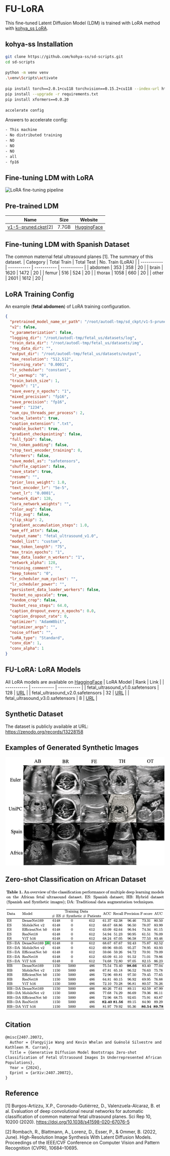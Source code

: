 # FU-LoRA
This fine-tuned Latent Diffusion Model (LDM) is trained with LoRA method with [kohya_ss LoRA](https://github.com/kohya-ss/sd-scripts).

## kohya-ss Installation
```bash
git clone https://github.com/kohya-ss/sd-scripts.git
cd sd-scripts

python -m venv venv
.\venv\Scripts\activate

pip install torch==2.0.1+cu118 torchvision==0.15.2+cu118 --index-url https://download.pytorch.org/whl/cu118
pip install --upgrade -r requirements.txt
pip install xformers==0.0.20

accelerate config
```
Answers to accelerate config:
```bash
- This machine
- No distributed training
- NO
- NO
- NO
- all
- fp16
```

## Fine-tuning LDM with LoRA
![LoRA fine-tuning pipeline](/assests/fu_lora_approach.png)

## Pre-trained LDM
| Name | Size | Website |
| ----------- | ----------- | ----------- |
| [v1-5-pruned.ckpt](https://huggingface.co/runwayml/stable-diffusion-v1-5/resolve/main/v1-5-pruned.ckpt)[2] | 7.7GB  | [HuggingFace](https://huggingface.co/runwayml/stable-diffusion-v1-5) |

## Fine-tuning LDM with Spanish Dataset
The common maternal fetal ultrasound planes [1]. The summary of this dataset.
| Category | Total Train | Total Test | No. Train (LoRA) |
| ----------- | ----------- | ----------- | ----------- |
| abdomen | 353  | 358  | 20 |
| brain   | 1620 | 1472 | 20 |
| femur   | 516  | 524  | 20 |
| thorax  | 1058 | 660  | 20 |
| other   | 2601 | 1612 | 20 |

## LoRA Training Config
An example (**fetal abdomen**) of LoRA training configuration. 
```json
{
  "pretrained_model_name_or_path": "/root/autodl-tmp/sd_ckpt/v1-5-pruned.safetensors",
  "v2": false,
  "v_parameterization": false,
  "logging_dir": "/root/autodl-tmp/fetal_us/datasets/log",
  "train_data_dir": "/root/autodl-tmp/fetal_us/datasets/img",
  "reg_data_dir": "",
  "output_dir": "/root/autodl-tmp/fetal_us/datasets/output",
  "max_resolution": "512,512",
  "learning_rate": "0.0001",
  "lr_scheduler": "constant",
  "lr_warmup": "0",
  "train_batch_size": 1,
  "epoch": "1",
  "save_every_n_epochs": "1",
  "mixed_precision": "fp16",
  "save_precision": "fp16",
  "seed": "1234",
  "num_cpu_threads_per_process": 2,
  "cache_latents": true,
  "caption_extension": ".txt",
  "enable_bucket": true,
  "gradient_checkpointing": false,
  "full_fp16": false,
  "no_token_padding": false,
  "stop_text_encoder_training": 0,
  "xformers": false,
  "save_model_as": "safetensors",
  "shuffle_caption": false,
  "save_state": true,
  "resume": "",
  "prior_loss_weight": 1.0,
  "text_encoder_lr": "5e-5",
  "unet_lr": "0.0001",
  "network_dim": 128,
  "lora_network_weights": "",
  "color_aug": false,
  "flip_aug": false,
  "clip_skip": 2,
  "gradient_accumulation_steps": 1.0,
  "mem_eff_attn": false,
  "output_name": "fetal_ultrasound_v1.0",
  "model_list": "custom",
  "max_token_length": "75",
  "max_train_epochs": "1",
  "max_data_loader_n_workers": "1",
  "network_alpha": 128,
  "training_comment": "",
  "keep_tokens": "0",
  "lr_scheduler_num_cycles": "",
  "lr_scheduler_power": "",
  "persistent_data_loader_workers": false,
  "bucket_no_upscale": true,
  "random_crop": false,
  "bucket_reso_steps": 64.0,
  "caption_dropout_every_n_epochs": 0.0,
  "caption_dropout_rate": 0,
  "optimizer": "AdamW8bit",
  "optimizer_args": "",
  "noise_offset": "",
  "LoRA_type": "Standard",
  "conv_dim": 1,
  "conv_alpha": 1
}
```

## FU-LoRA: LoRA Models 
All LoRA models are available on [HaggingFace](https://huggingface.co/fangyijie/fu-lora)
| LoRA Model | Rank | Link |
| ----------- | ----------- | ----------- |
| fetal_ultrasound_v1.0.safetensors | 128 | [URL](https://huggingface.co/fangyijie/fu-lora/blob/main/fetal_ultrasound_v1.0.safetensors) |
| fetal_ultrasound_v2.0.safetensors | 32 | [URL](https://huggingface.co/fangyijie/fu-lora/blob/main/fetal_ultrasound_v2.0.safetensors) |
| fetal_ultrasound_v3.0.safetensors | 8 | [URL](https://huggingface.co/fangyijie/fu-lora/blob/main/fetal_ultrasound_v3.0.safetensors) |

## Synthetic Dataset
The dataset is publicly available at URL: https://zenodo.org/records/13228158

## Examples of Generated Synthetic Images
![Synthetic Images](/assests/synthetic_img_examples.png)

## Zero-shot Classification on African Dataset
![Zero-shot Classification Results](/assests/cls_results.png)

## Citation
```
@misc{2407.20072,
  Author = {Fangyijie Wang and Kevin Whelan and Guénolé Silvestre and Kathleen M. Curran},
  Title = {Generative Diffusion Model Bootstraps Zero-shot Classification of Fetal Ultrasound Images In Underrepresented African Populations},
  Year = {2024},
  Eprint = {arXiv:2407.20072},
}
```

## Reference
[1] Burgos-Artizzu, X.P., Coronado-Gutiérrez, D., Valenzuela-Alcaraz, B. et al. Evaluation of deep convolutional neural networks for automatic classification of common maternal fetal ultrasound planes. Sci Rep 10, 10200 (2020). https://doi.org/10.1038/s41598-020-67076-5

[2] Rombach, R., Blattmann, A., Lorenz, D., Esser, P., & Ommer, B. (2022, June). High-Resolution Image Synthesis With Latent Diffusion Models. Proceedings of the IEEE/CVF Conference on Computer Vision and Pattern Recognition (CVPR), 10684–10695.